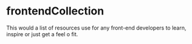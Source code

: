 frontendCollection
==================

This would a list of resources use for any front-end developers to learn, inspire or just get a feel o fit.
